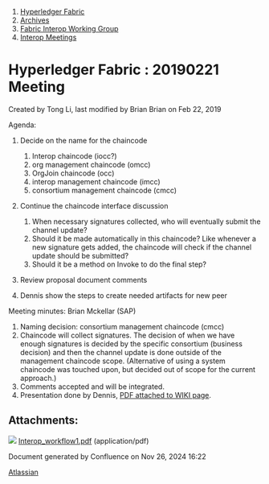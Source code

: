 1. [Hyperledger Fabric](index.html)
2. [Archives](Archives_22840389.html)
3. [Fabric Interop Working Group](Fabric-Interop-Working-Group_22839518.html)
4. [Interop Meetings](Interop-Meetings_22840492.html)

# Hyperledger Fabric : 20190221 Meeting

Created by Tong Li, last modified by Brian Brian on Feb 22, 2019

Agenda:

1. Decide on the name for the chaincode
   
   1. Interop chaincode (iocc?)
   2. org management chaincode (omcc)
   3. OrgJoin chaincode (occ)
   4. interop management chaincode (imcc)
   5. consortium management chaincode (cmcc)
2. Continue the chaincode interface discussion
   
   1. When necessary signatures collected, who will eventually submit the channel update?
   2. Should it be made automatically in this chaincode? Like whenever a new signature gets added, the chaincode will check if the channel update should be submitted?
   3. Should it be a method on Invoke to do the final step?
3. Review proposal document comments
4. Dennis show the steps to create needed artifacts for new peer

Meeting minutes: Brian Mckellar (SAP)

1. Naming decision: consortium management chaincode (cmcc)
2. Chaincode will collect signatures. The decision of when we have enough signatures is decided by the specific consortium (business decision) and then the channel update is done outside of the management chaincode scope. (Alternative of using a system chaincode was touched upon, but decided out of scope for the current approach.)
3. Comments accepted and will be integrated.
4. Presentation done by Dennis, [PDF attached to WIKI page](attachments/22840615/22840668.pdf).

## Attachments:

![](images/icons/bullet_blue.gif) [Interop\_workflow1.pdf](attachments/22840615/22840668.pdf) (application/pdf)

Document generated by Confluence on Nov 26, 2024 16:22

[Atlassian](http://www.atlassian.com/)
